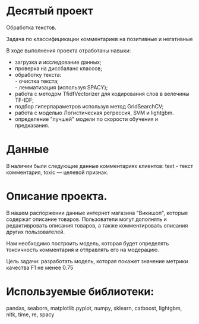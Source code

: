 # Десятый проект 

Обработка текстов.

Задача по классифицикации комментариев на позитивные и негативные

В ходе выполнения проекта отработаны навыки:
- загрузка и исследование данных;  
- проверка на диссбаланс классов;  
- обработку текста:  
       - очистка текста;  
       - лемматизация (используя SPACY);  
- работа с методом TfidfVectorizer для кодирования слов в велечины TF-IDF;     
- подбор гиперпараметров используя метод GridSearchCV;
- работа с моделью Логистическая регрессия, SVM и lightgbm.
- определение "лучшей" модели по скорости обучения и предказания.


# Данные
В наличии были следующие данные комментариях клиентов:
text - текст комментария, 
toxic — целевой признак.


# Описание проекта.

В нашем распоржении данные интернет магазина "Викишоп", которые содержат описание товаров. Пользователи могут дополнять и редактивровать описания товаров, а также комментировать описания других пользователей.

Нам необходимо построить модель, которая будет определять токсичность комментария и отправлять его на модерацию.

Цель задачи: разработать модель, которая покажет значение метрики качества F1 не менее 0.75

# Используемые библиотеки:

pandas, seaborn, matplotlib.pyplot, numpy, sklearn, catboost, lightgbm, nltk, time, re, spacy

